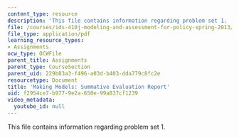 ```yaml
---
content_type: resource
description: 'This file contains information regarding problem set 1. '
file: /courses/ids-410j-modeling-and-assessment-for-policy-spring-2013/f2954ce7b9779e2a650e99a837cf1239_MITESD_864S13_PS1_Mkg_summ.pdf
file_type: application/pdf
learning_resource_types:
- Assignments
ocw_type: OCWFile
parent_title: Assignments
parent_type: CourseSection
parent_uid: 229b83a3-f496-a03d-b403-dda779c8fc2e
resourcetype: Document
title: 'Making Models: Summative Evaluation Report'
uid: f2954ce7-b977-9e2a-650e-99a837cf1239
video_metadata:
  youtube_id: null
---
```

This file contains information regarding problem set 1. 